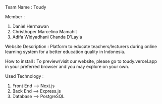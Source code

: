 Team Name : Toudy  
  
Member :  
1. Daniel Hermawan  
2. Christhoper Marcelino Mamahit
3. Adifa Widyadhani Chanda D'Layla
         
Website Description : Platform to educate teachers/lecturers during online learning system for a better education quality in Indonesia.  
  
How to install : To preview/visit our website, please go to toudy.vercel.app in your preferred browser and you may explore on your own.  
  
Used Technology : 
  1. Front End --> Next.js
  2. Back End --> Express.js
  3. Database --> PostgreSQL
